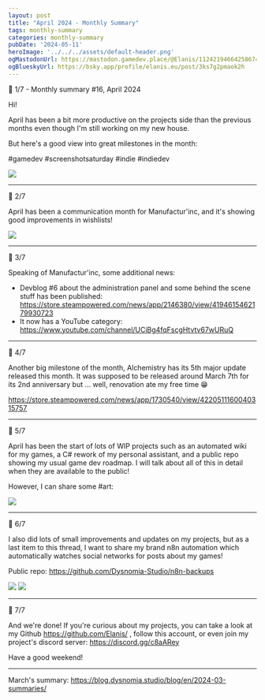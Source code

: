 ```yaml
---
layout: post
title: "April 2024 - Monthly Summary"
tags: monthly-summary
categories: monthly-summary
pubDate: '2024-05-11'
heroImage: '../../../assets/default-header.png'
ogMastodonUrl: https://mastodon.gamedev.place/@Elanis/112421946642586743
ogBlueskyUrl: https://bsky.app/profile/elanis.eu/post/3ks7g2pmaok2h
---
```


🧵 1/7 - Monthly summary #16, April 2024

Hi!

April has been a bit more productive on the projects side than the previous months even though I'm still working on my new house.

But here's a good view into great milestones in the month:

#gamedev #screenshotsaturday #indie #indiedev

![](/assets/img/202404-summaries/001/1.png)

<hr />

🧵 2/7

April has been a communication month for Manufactur'inc, and it's showing good improvements in wishlists!

![](/assets/img/202404-summaries/002/1.png)

<hr />

🧵 3/7

Speaking of Manufactur'inc, some additional news:
- Devblog #6 about the administration panel and some behind the scene stuff has been published: https://store.steampowered.com/news/app/2146380/view/4194615462179930723
- It now has a YouTube category: https://www.youtube.com/channel/UCiBg4fqFscgHtvtv67wURuQ

<hr />

🧵 4/7

Another big milestone of the month, Alchemistry has its 5th major update released this month.
It was supposed to be released around March 7th for its 2nd anniversary but ... well, renovation ate my free time 😁

https://store.steampowered.com/news/app/1730540/view/4220511160040315757

<hr />

🧵 5/7

April has been the start of lots of WIP projects such as an automated wiki for my games, a C# rework of my personal assistant, and a public repo showing my usual game dev roadmap. I will talk about all of this in detail when they are available to the public!

However, I can share some #art:

![](/assets/img/202404-summaries/005/1.png)

<hr />

🧵 6/7

I also did lots of small improvements and updates on my projects, but as a last item to this thread, I want to share my brand n8n automation which automatically watches social networks for posts about my games!

Public repo: https://github.com/Dysnomia-Studio/n8n-backups

![](/assets/img/202404-summaries/006/1.png)
![](/assets/img/202404-summaries/006/2.png)

<hr />

🧵 7/7

And we're done! If you're curious about my projects, you can take a look at my Github https://github.com/Elanis/ , follow this account, or even join my project's discord server: https://discord.gg/c8aARey

Have a good weekend! 

<hr />

March's summary: https://blog.dysnomia.studio/blog/en/2024-03-summaries/